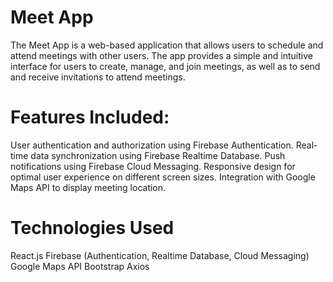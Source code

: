 # Meet App

The Meet App is a web-based application that allows users to schedule and attend meetings with other users. The app provides a simple and intuitive interface for users to create, manage, and join meetings, as well as to send and receive invitations to attend meetings.


# Features Included: 
User authentication and authorization using Firebase Authentication.
Real-time data synchronization using Firebase Realtime Database.
Push notifications using Firebase Cloud Messaging.
Responsive design for optimal user experience on different screen sizes.
Integration with Google Maps API to display meeting location.


# Technologies Used
React.js
Firebase (Authentication, Realtime Database, Cloud Messaging)
Google Maps API
Bootstrap
Axios
